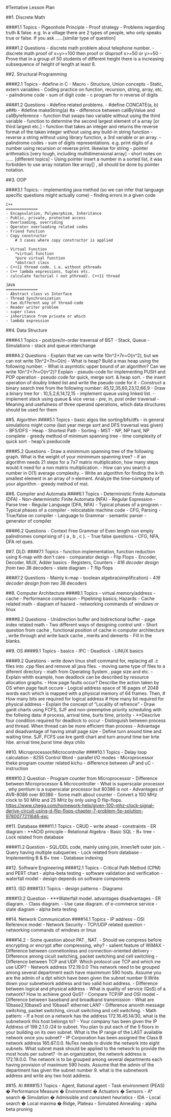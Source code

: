 #Tentative Lesson Plan

##1. Discrete Math

####1.1 Topics
	- Pigeonhole Principle
	- Proof strategy
	- Problems regarding truth & false. e.g. In a village there are 2 types of people, who only speaks true or false.
	 If you ask ......[similar type of question]


####1.2 Questions
	- discrete math problem about telephone number.
	- discrete math proof of x+y>=100 then proof or disproof x>=50 or y>=50
	- Prove that in a group of 50 students of different height there is a increasing subsequence of height of length at least 8.


##2. Structural Programming

####2.1 Topics
	- #define in C
	- Macro
	- Structure, Union concepts
	- Static, extern variables
	- Coding practice on function, recursion, string, array, etc.
	- palindrome code
	- sum of digit code
	- c program for n reverse of digits

####1.2 Questions
	- #define related problems.
	- #define CONCATE(a, b) a##b
	- #define makeString(a) #a
	- difference between callByValue and callByreference
	- function that swaps two variable without using the third variable
	- function to determine the second largest element of a array [or third largest etc.]
	- function that takes an integer and returns the reverse format of the taken integer without using any build-in 
	string function
	- reverse a string without using library function, a 3rd variable or an array.
	- palindrome codes
	- sum of digits representations. e.g. print digits of a number using recursion or reverse print. likewise for string
	- pointer arithmatics [very tough, including multidimensional array]
	- short notes on ...... [different topics]
	- Using pointer insert a number in a sorted list, it was forbidden to use array notation like array[] , all should be done by pointer notation.


##3. OOP

####3.1 Topics:
	- implementing java method (so we can infer that language specific questions might actually come)
	- finding errors in a given code
			
	C++
	==============
	- Encapsulation, Polymorphism, Inheritance
	- Public, private, protected access
	- Overloading, overriding
	- Operator overloading related codes
	- Friend function
	- Copy constructor
		# 3 cases where copy constructor is applied
		 
	- Virtual Function
		*virtual function
		*pure virtual function
		*abstract class
	- C++11 thread code. i.e. without pthreads
	- C++ lambda expressions, tuples etc.
	- calculate factorial ( not pthread). C++11 thread
	
	JAVA
	==============
	- Abstract class vs Interface
	- Thread Synchronization
	- two different way of thread-code
	- Reader writer problem
	- super class
	- inheritance from private or which
	- lambda expression


##4. Data Structure

####4.1 Topics
	- post/pre/in-order traversal of BST
	- Stack, Queue
	- Simulations
	- stack and queue interchange

####4.2 Questions
	- Explain that we can write 10n^2+7n=O(n^2), but we can not write 10n^2+7n=O(n)
	- What is heap? Build a max heap using the following number.
	- What is asymtotic upper bound of an algorithm? Can we write 10n^2+7n=O(n^2)? Explain
	- pseudo-code for implementing PUSH and POP operation
	- pseudo code for quick, merge sort. & heap sort.
	- the insert operation of doubly linked list and write the pseudo code for it
	- Construct a binary search tree from the following number:
      45,12,35,60,23,12,66,9
    - Draw a binary tree for : 10,5,2,6,14,12,15
    - implement queue using linked list.
    - implement stack using queue & vice versa
    - pre, in, post order traversal
    - Meaning and usefulness of three operand operations, which data structures should be used for them

##5. Algorithm
####5.1 Topics
	- basic algos like sorting/bfs/dfs
	- in general simulations might come (last year merge sort and DFS traversal was given)
	- BFS/DFS
	- Heap
	- Shortest Path
	- Sorting
	- MST
	- NP, NP hard, NP complete
	- greedy method of minimum spanning tree
	- time complexity of quick sort
	- heap's pseducode

####5.2 Questions
	- Draw a minimmum spanning tree of the following graph. What is the weight of your minimmum spanning tree?
	- if an algorithm needs 21 steps for a 7x7 matrix multiplication, how many steps would it need for a nxn matrix multiplication.
	- How can you search a number in O(1) average complexity.
	- Write an algorithm for finding the k-th smallest element in an array of n element. Analyze the time-complexty of your algorithm
	- greedy method of mst.

##6. Compiler and Automata
####6.1 Topics
	- Deterministic Finite Automata (DFA)
	- Non-deterministic Finite Automata (NFA)
	- Regular Expression
	- Parse tree
	- Regular Language (DFA, NFA)
	- Typical phases of a program
	- Typical phases of a compiler
	- relocatable machine code
	- CFG, Parsing
	- True/false on compiler
	- Language to Grammar
	- semantic parser
	- generator of compiler

####6.2 Questions
	- Context Free Grammar of Even length non empty palindromes comprising of { a , b , c }.
	- True false questions
	- CFG, NFA, DFA rel ques.

##7. DLD:
####7.1 Topics
	- function implementation, function reduction using K-map with don't care
	- comparator design
	- Flip Flops
	- Encoder, Decoder, MUX, Adder basics
	- Registers, Counters
	- 4*16 decoder design from two 3*8 decoders
	- state diagram
	- T flip flops

####7.2 Questions
	- Mainly k-map
	- boolean algebra(simplification)
	- 4*16 decoder design from two 3*8 decoders

##8. Computer Architecture
####8.1 Topics
	- virtual memory/address
	- cache
	- Performance comparison
	- Pipelining basics; Hazards
	- Cache related math
	- diagram of hazard
	- networking commands of windows or linux

####8.2 Questions
	- Unidirection buffer and bidirectional buffer
	- page index related math
	- Two different ways of designing control unit
	- Short question from cache , functional position of cache in computer architecture , write through and write back cache , merits and demerits
	- Fill in the blanks.

##9. OS
####9.1 Topics
	- basics
	- IPC
	- Deadlock
	- LINUX basics

####9.2 Questions
	- write down linux shell command for, replacing all .c files into .cpp files and remove all java files.
	- moving same type of files to a diferent directory
	- math from Operating System , page size and etc.
	- Explain whith example, how deadlock can be described by resource allocation graphs.
	- How page faults occur? Describe the action taken by OS when page fault occure
	- Logical address space of 16 pages of 2048 words each which is mapped with a physical memory of 64 frames. Then,
		# How many bits are required for logical address
		# How many bit required for physical address
	- Explain the concept of "Locality of refrence"
	- Draw gantt charts using FCFS, SJF and non-preemptive priority scheduling with the follwing data:
		# process, arrival time, burts time, priority
	- **Descrive four condition required for deadlock to occur
	- Distinguish between process and thread. When thread can be more efficient than process
	- Advantage and disadvantage of having small page size
	- Define turn around time and waiting time. SJF, FCFS use kre gantt chart and turn around time ber krte hbe. arrival time,burst time deya chilo

##10. Microprocessor/Microcontroller
####10.1 Topics
	- Delay loop calculation
	- 8255 Control Word
	- parallel I/O modes
	- Microprocessor theke program counter related kichu
	- difference between uP and uC
	- instruction

####10.2 Question
	- Program counter from Microprocessor
	- Difference between Microprocessor & Microcontroller
	- What is superscalar processor , why pentium is a superscalar processor but 80386 is not
	- Advantages of AVR-8086 over 80386
	- Some math about counter
	- Convert a 100 MHz clock to 50 MHz and 25 MHz by only using D flip-flops. https://www.chegg.com/homework-help/given-100-mhz-clock-signal-derive-circuit-using-d-flip-flops-chapter-7-problem-5p-solution-9780077211646-exc

##11. Database
####11.1 Topics
	- CRUD
	- write ahead
	- constraints
	- ER diagram
	- **ACID principle
	- Relational Algebra
	- Basic SQL
	- B+ tree
	- Lock related from database

####11.2 Question
	- SQL/DDL code, mainly using join, inner/left outer join.
	- Query having multiple subqueries
	- Lock related from database
	- Implementing B & B+ tree
	- Database indexing

##12. Software Engineering
####12.1 Topics
	- Critical Path Method (CPM) and PERT chart
	- alpha-beta testing
	- software validation and verification
	- waterfall model
	- design depends on software components
	
##13. ISD
####13.1 Topics
	- design patterns
	- Diagrams

####13.2 Question
	- ***Waterfall model. advantages disadvantages
	- ER diagram.
	- Class diagram.
	- Use case diagram. of e-commerce service
	- state diagram
	- alpha beta testing

##14. Network Communication
####14.1 Topics
	- IP address
	- OSI Reference model
	- Network Security
	- TCP/UDP related question
	- networking commands of windows or linux

####14.2
	- Some question about PAT , NAT.
	- Should we compress before encrypting or encrypt after compressing, why?
	- salient feature of WiMAX
	- Difference between connetionless and connection-oriented delivery
	- Difference among cicuit switching, packet switching and cell switching
	- Difference between TCP and UDP. Which protocol use TCP and which ine use UDP?
	- Network address 172.19.0.0 This network need to be grouped among several department each have maximmum 590 hosts. Assume you are the admin of a dpt which have been given the subnet number 9.Write down your subnetwork address and two valid host address.
	- Difference between logical and physical address
	- What is quality of service (QoS) of a network? How to achieve good QoS?
	- Compare TCP/IP and OSI model
	- Difference between baseband and broadband transmission
	- What are 10base2,10base5 and 10baseT ethernet LAN?
	- Difference amonth message switching, packet switching, circuit switching and cell switching.
	- Math pattern:
		- If a host on a network has the address 172.16.45.14/30, what is the subnetwork this host belongs to?
		- Your company has been given the IP Address of 199.2.1.0 /24 to subnet. You plan to put each of the 5 floors in your building on its own subnet. What is the IP range of the LAST available network once you subnet?
		- IP Corporation has been assigned the Class B network address 165.87.0.0. NuTex needs to divide the network into eight subnets. What subnet mask should be applied to the network to provide the most hosts per subnet?
		-In an organization, the network address is 172.19.0.0. The network is to be grouped among several 
		departments each having provision of maximum 590 hosts. Assume that the admin of the department has given the subnet number 9. what is the subnetwork address and write any two host address.

	
##15. AI
####15.1 Topics
	- Agent, Rational agent
	- Task environment (PEAS)
		� Performance Measure
		� Environment
		� Actuators
		� Sensors
	- A* search
		� Simulation
		� Admissible and consistent heuristics
	- IDA
	- Local search
		� Local maxima
		� Ridge, Plateau
		- Simulated Annealing
	- alpha beta pruning
